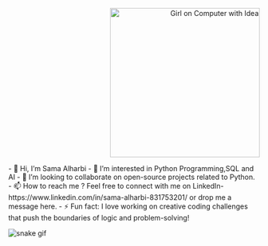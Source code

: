 <p align="right">
  <img src="https://github.com/USERNAME/REPO_NAME/blob/main/path/to/your/animation.gif" alt="Girl on Computer with Idea" width="300"/>
</p>
- 👋 Hi, I’m Sama Alharbi
- 👀 I’m interested in Python Programming,SQL and AI 
- 💞️ I’m looking to collaborate on open-source projects related to Python.
- 📫 How to reach me ? Feel free to connect with me on LinkedIn- https://www.linkedin.com/in/sama-alharbi-831753201/ or drop me a message here.
- ⚡ Fun fact: I love working on creative coding challenges that push the boundaries of logic and problem-solving!

<!---
samaalharbi2/samaalharbi2 is a ✨ special ✨ repository because its `README.md` (this file) appears on your GitHub profile.
You can click the Preview link to take a look at your changes.
--->
![snake gif](https://github.com/USERNAME/USERNAME/blob/output/github-contribution-grid-snake.svg)
